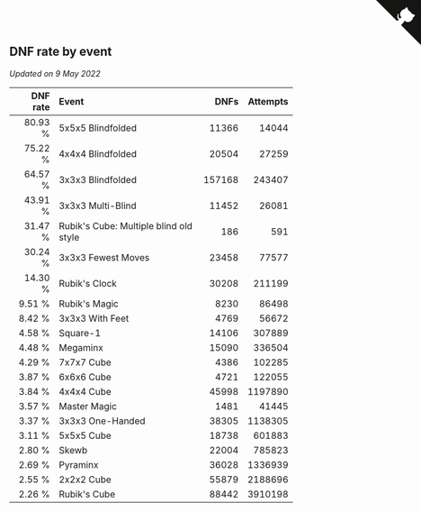 ## DNF rate by event

*Updated on  9 May 2022*

| DNF rate | Event | DNFs | Attempts |
| ---: | :--- | ---: | ---: |
| 80.93 % | 5x5x5 Blindfolded | 11366 | 14044 |
| 75.22 % | 4x4x4 Blindfolded | 20504 | 27259 |
| 64.57 % | 3x3x3 Blindfolded | 157168 | 243407 |
| 43.91 % | 3x3x3 Multi-Blind | 11452 | 26081 |
| 31.47 % | Rubik's Cube: Multiple blind old style | 186 | 591 |
| 30.24 % | 3x3x3 Fewest Moves | 23458 | 77577 |
| 14.30 % | Rubik's Clock | 30208 | 211199 |
| 9.51 % | Rubik's Magic | 8230 | 86498 |
| 8.42 % | 3x3x3 With Feet | 4769 | 56672 |
| 4.58 % | Square-1 | 14106 | 307889 |
| 4.48 % | Megaminx | 15090 | 336504 |
| 4.29 % | 7x7x7 Cube | 4386 | 102285 |
| 3.87 % | 6x6x6 Cube | 4721 | 122055 |
| 3.84 % | 4x4x4 Cube | 45998 | 1197890 |
| 3.57 % | Master Magic | 1481 | 41445 |
| 3.37 % | 3x3x3 One-Handed | 38305 | 1138305 |
| 3.11 % | 5x5x5 Cube | 18738 | 601883 |
| 2.80 % | Skewb | 22004 | 785823 |
| 2.69 % | Pyraminx | 36028 | 1336939 |
| 2.55 % | 2x2x2 Cube | 55879 | 2188696 |
| 2.26 % | Rubik's Cube | 88442 | 3910198 |


<a href="https://github.com/JustinTimeCuber/wca_statistics" class="github-corner" aria-label="View source on Github"><svg width="80" height="80" viewBox="0 0 250 250" style="fill:#151513; color:#fff; position: absolute; top: 0; border: 0; right: 0;" aria-hidden="true"><path d="M0,0 L115,115 L130,115 L142,142 L250,250 L250,0 Z"></path><path d="M128.3,109.0 C113.8,99.7 119.0,89.6 119.0,89.6 C122.0,82.7 120.5,78.6 120.5,78.6 C119.2,72.0 123.4,76.3 123.4,76.3 C127.3,80.9 125.5,87.3 125.5,87.3 C122.9,97.6 130.6,101.9 134.4,103.2" fill="currentColor" style="transform-origin: 130px 106px;" class="octo-arm"></path><path d="M115.0,115.0 C114.9,115.1 118.7,116.5 119.8,115.4 L133.7,101.6 C136.9,99.2 139.9,98.4 142.2,98.6 C133.8,88.0 127.5,74.4 143.8,58.0 C148.5,53.4 154.0,51.2 159.7,51.0 C160.3,49.4 163.2,43.6 171.4,40.1 C171.4,40.1 176.1,42.5 178.8,56.2 C183.1,58.6 187.2,61.8 190.9,65.4 C194.5,69.0 197.7,73.2 200.1,77.6 C213.8,80.2 216.3,84.9 216.3,84.9 C212.7,93.1 206.9,96.0 205.4,96.6 C205.1,102.4 203.0,107.8 198.3,112.5 C181.9,128.9 168.3,122.5 157.7,114.1 C157.9,116.9 156.7,120.9 152.7,124.9 L141.0,136.5 C139.8,137.7 141.6,141.9 141.8,141.8 Z" fill="currentColor" class="octo-body"></path></svg></a><style>.github-corner:hover .octo-arm{animation:octocat-wave 560ms ease-in-out}@keyframes octocat-wave{0%,100%{transform:rotate(0)}20%,60%{transform:rotate(-25deg)}40%,80%{transform:rotate(10deg)}}@media (max-width:500px){.github-corner:hover .octo-arm{animation:none}.github-corner .octo-arm{animation:octocat-wave 560ms ease-in-out}}</style>
